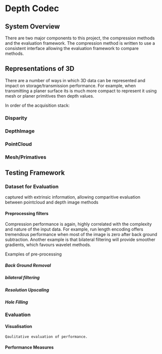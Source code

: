 # Depth Codec

## System Overview
There are two major components to this project, the compression methods and the evaluation framework.
The compression method is written to use a consistent interface allowing the evaluation framework to compare methods. 

## Representations of 3D
There are a number of ways in which 3D data can be represented and impact on storage/transmission performance.
For example, when transmitting a planer surface its is much more compact to represent it using mesh or planer primitives then depth values.  

In order of the acquisition stack:
### Disparity
### DepthImage
### PointCloud 
### Mesh/Primatives

## Testing Framework
### Dataset for Evaluation
captured with extrinsic information, allowing comparitive evaluation between 
pointcloud and depth image methods

#### Preprocessing filters
Compression performance is again, highly correlated with the complexity and nature of the input data.
For example, run length encoding offers tremendous performance when most of the image is zero after back ground subtraction.
Another example is that bilateral filtering will provide smoother gradients, which favours wavelet methods.  

Examples of pre-processing
##### Back Ground Removal
##### bilateral filtering 
##### Resolution Upscaling
##### Hole Filling
 
### Evaluation    

#### Visualisation
    Qaulitative evaluation of performance.
    
#### Performance Measures


    


